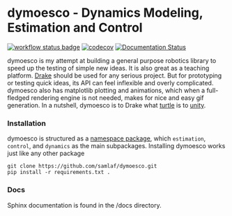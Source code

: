 # dymoesco - Dynamics Modeling, Estimation and Control

[![workflow status badge](https://github.com/samlaf/dymoesco/workflows/Python%20application/badge.svg)](https://github.com/samlaf/dymoesco/actions?query=workflow%3A%22Python+application%22)
[![codecov](https://codecov.io/gh/samlaf/dymoesco/branch/master/graph/badge.svg?token=GW8GV0VNS8)](https://codecov.io/gh/samlaf/dymoesco)
[![Documentation Status](https://readthedocs.org/projects/dymoesco/badge/?version=latest)](https://dymoesco.readthedocs.io/en/latest/?badge=latest)

dymoesco is my attempt at building a general purpose robotics library to speed up the testing of simple new ideas. It is also great as a teaching platform. [Drake](https://drake.mit.edu/) should be used for any serious project. But for prototyping or testing quick ideas, its API can feel inflexible and overly complicated. dymoesco also has matplotlib plotting and animations, which when a full-fledged rendering engine is not needed, makes for nice and easy gif generation. In a nutshell, dymoesco is to Drake what [turtle](https://docs.python.org/3/library/turtle.html) is to [unity](https://unity.com/).

### Installation

dymoesco is structured as a [namespace package](https://packaging.python.org/guides/packaging-namespace-packages/), which `estimation`, `control`, and `dynamics` as the main subpackages.
Installing dymoesco works just like any other package

```shell
git clone https://github.com/samlaf/dymoesco.git
pip install -r requirements.txt .
```

### Docs
Sphinx documentation is found in the /docs directory.
